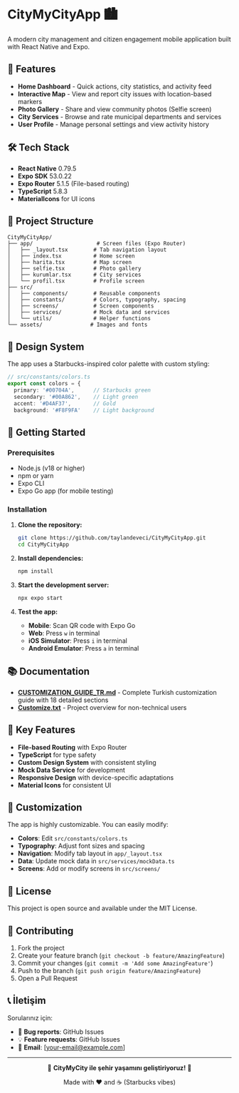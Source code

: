 # CityMyCityApp 🏙️

A modern city management and citizen engagement mobile application built with React Native and Expo.

## 🚀 Features

- **Home Dashboard** - Quick actions, city statistics, and activity feed
- **Interactive Map** - View and report city issues with location-based markers
- **Photo Gallery** - Share and view community photos (Selfie screen)
- **City Services** - Browse and rate municipal departments and services
- **User Profile** - Manage personal settings and view activity history

## 🛠️ Tech Stack

- **React Native** 0.79.5
- **Expo SDK** 53.0.22  
- **Expo Router** 5.1.5 (File-based routing)
- **TypeScript** 5.8.3
- **MaterialIcons** for UI icons

## 📁 Project Structure

```
CityMyCityApp/
├── app/                    # Screen files (Expo Router)
│   ├── _layout.tsx        # Tab navigation layout
│   ├── index.tsx          # Home screen
│   ├── harita.tsx         # Map screen
│   ├── selfie.tsx         # Photo gallery
│   ├── kurumlar.tsx       # City services
│   └── profil.tsx         # Profile screen
├── src/
│   ├── components/        # Reusable components
│   ├── constants/         # Colors, typography, spacing
│   ├── screens/           # Screen components
│   ├── services/          # Mock data and services
│   └── utils/             # Helper functions
└── assets/               # Images and fonts
```

## 🎨 Design System

The app uses a Starbucks-inspired color palette with custom styling:

```typescript
// src/constants/colors.ts
export const colors = {
  primary: '#00704A',      // Starbucks green
  secondary: '#00A862',    // Light green
  accent: '#D4AF37',       // Gold
  background: '#F8F9FA'    // Light background
```

## 🚀 Getting Started

### Prerequisites
- Node.js (v18 or higher)
- npm or yarn
- Expo CLI
- Expo Go app (for mobile testing)

### Installation

1. **Clone the repository:**
   ```bash
   git clone https://github.com/taylandeveci/CityMyCityApp.git
   cd CityMyCityApp
   ```

2. **Install dependencies:**
   ```bash
   npm install
   ```

3. **Start the development server:**
   ```bash
   npx expo start
   ```

4. **Test the app:**
   - **Mobile**: Scan QR code with Expo Go
   - **Web**: Press `w` in terminal
   - **iOS Simulator**: Press `i` in terminal
   - **Android Emulator**: Press `a` in terminal

## 📚 Documentation

- **[CUSTOMIZATION_GUIDE_TR.md](./CUSTOMIZATION_GUIDE_TR.md)** - Complete Turkish customization guide with 18 detailed sections
- **[Customize.txt](./Customize.txt)** - Project overview for non-technical users

## 🎯 Key Features

- **File-based Routing** with Expo Router
- **TypeScript** for type safety
- **Custom Design System** with consistent styling
- **Mock Data Service** for development
- **Responsive Design** with device-specific adaptations
- **Material Icons** for consistent UI

## 🔧 Customization

The app is highly customizable. You can easily modify:
- **Colors**: Edit `src/constants/colors.ts`
- **Typography**: Adjust font sizes and spacing
- **Navigation**: Modify tab layout in `app/_layout.tsx`
- **Data**: Update mock data in `src/services/mockData.ts`
- **Screens**: Add or modify screens in `src/screens/`

## 📄 License

This project is open source and available under the MIT License.

## 🤝 Contributing

1. Fork the project
2. Create your feature branch (`git checkout -b feature/AmazingFeature`)
3. Commit your changes (`git commit -m 'Add some AmazingFeature'`)
4. Push to the branch (`git push origin feature/AmazingFeature`)
5. Open a Pull Request


## 📞 İletişim

Sorularınız için:
- 🐛 **Bug reports**: GitHub Issues
- 💡 **Feature requests**: GitHub Issues
- 📧 **Email**: [your-email@example.com]

---

<div align="center">
  <p>🌟 <strong>CityMyCity ile şehir yaşamını geliştiriyoruz!</strong> 🌟</p>
  <p>Made with ❤️ and ☕ (Starbucks vibes)</p>
</div>
